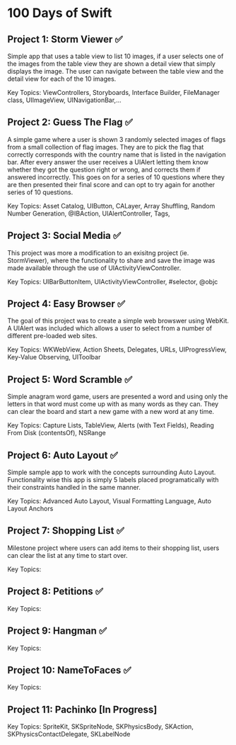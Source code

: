 # 100 Days of Swift

## Project 1: Storm Viewer :white_check_mark:  
Simple app that uses a table view to list 10 images, if a user selects one of the images from the table view they are shown a detail view that simply displays the image. The user can navigate between the table view and the detail view for each of the 10 images.

Key Topics: ViewControllers, Storyboards, Interface Builder, FileManager class, UIImageView, UINavigationBar,...

## Project 2: Guess The Flag :white_check_mark:  
A simple game where a user is shown 3 randomly selected images of flags from a small collection of flag images. They are to pick the flag that correctly corresponds with the country name that is listed in the navigation bar. After every answer the user receives a UIAlert letting them know whether they got the question right or wrong, and corrects them if answered incorrectly. This goes on for a series of 10 questions where they are then presented their final score and can opt to try again for another series of 10 questions.

Key Topics: Asset Catalog, UIButton, CALayer, Array Shuffling, Random Number Generation, @IBAction, UIAlertController, Tags, 

## Project 3: Social Media :white_check_mark:  
This project was more a modification to an exisitng project (ie. StormViewer), where the functionality to share and save the image was made available through the use of UIActivityViewController.

Key Topics: UIBarButtonItem, UIActivityViewController, #selector, @objc

## Project 4: Easy Browser  :white_check_mark:  
The goal of this project was to create a simple web browswer using WebKit. A UIAlert was included which allows a user to select from a number of different pre-loaded web sites.

Key Topics: WKWebView, Action Sheets, Delegates, URLs, UIProgressView, Key-Value Observing, UIToolbar  

## Project 5: Word Scramble :white_check_mark:  
Simple anagram word game, users are presented a word and using only the letters in that word must come up with as many words as they can. They can clear the board and start a new game with a new word at any time.

Key Topics: Capture Lists, TableView, Alerts (with Text Fields), Reading From Disk (contentsOf), NSRange

## Project 6: Auto Layout :white_check_mark:  
Simple sample app to work with the concepts surrounding Auto Layout. Functionality wise this app is simply 5 labels placed programatically with their constraints handled in the same manner.  

Key Topics: Advanced Auto Layout, Visual Formatting Language, Auto Layout Anchors

## Project 7: Shopping List :white_check_mark:  
Milestone project where users can add items to their shopping list, users can clear the list at any time to start over.

Key Topics:  

## Project 8: Petitions :white_check_mark:  

Key Topics:  

## Project 9: Hangman :white_check_mark:  

Key Topics:  

## Project 10: NameToFaces :white_check_mark:  

Key Topics:  

## Project 11: Pachinko [In Progress]  

Key Topics: SpriteKit, SKSpriteNode, SKPhysicsBody, SKAction, SKPhysicsContactDelegate, SKLabelNode  



